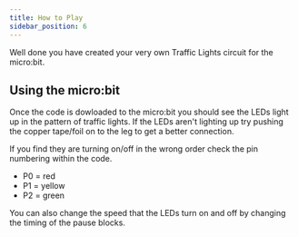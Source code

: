 ```yaml
---
title: How to Play
sidebar_position: 6
---
```


Well done you have created your very own Traffic Lights circuit for the micro:bit.

## Using the micro:bit

Once the code is dowloaded to the micro:bit you should see the LEDs light up in the pattern of traffic lights. If the LEDs aren't lighting up try pushing the copper tape/foil on to the leg to get a better connection.

If you find they are turning on/off in the wrong order check the pin numbering within the code.

- P0 = red
- P1 = yellow
- P2 = green

You can also change the speed that the LEDs turn on and off by changing the timing of the pause blocks.